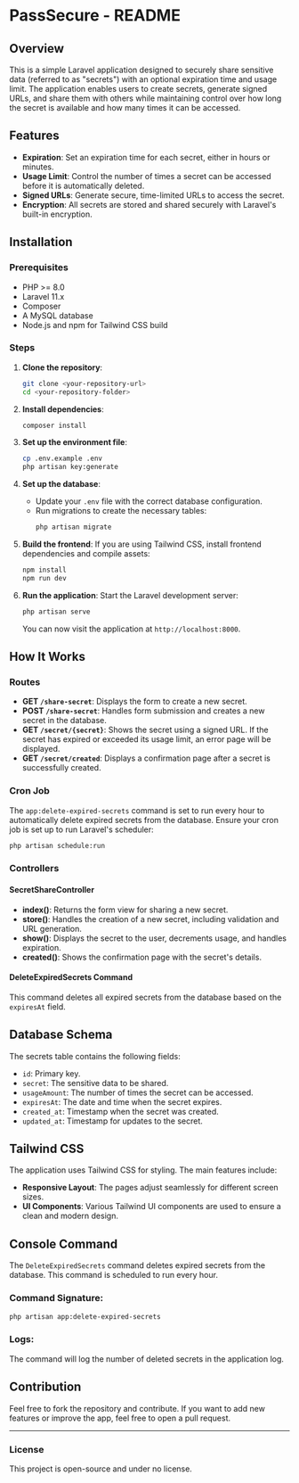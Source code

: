 # PassSecure - README

## Overview

This is a simple Laravel application designed to securely share sensitive data (referred to as "secrets") with an optional expiration time and usage limit. The application enables users to create secrets, generate signed URLs, and share them with others while maintaining control over how long the secret is available and how many times it can be accessed.

## Features

- **Expiration**: Set an expiration time for each secret, either in hours or minutes.
- **Usage Limit**: Control the number of times a secret can be accessed before it is automatically deleted.
- **Signed URLs**: Generate secure, time-limited URLs to access the secret.
- **Encryption**: All secrets are stored and shared securely with Laravel's built-in encryption.

## Installation

### Prerequisites

- PHP >= 8.0
- Laravel 11.x
- Composer
- A MySQL database
- Node.js and npm for Tailwind CSS build

### Steps

1. **Clone the repository**:
   ```bash
   git clone <your-repository-url>
   cd <your-repository-folder>
   ```

2. **Install dependencies**:
   ```bash
   composer install
   ```

3. **Set up the environment file**:
   ```bash
   cp .env.example .env
   php artisan key:generate
   ```

4. **Set up the database**:
    - Update your `.env` file with the correct database configuration.
    - Run migrations to create the necessary tables:
      ```bash
      php artisan migrate
      ```

5. **Build the frontend**:
   If you are using Tailwind CSS, install frontend dependencies and compile assets:
   ```bash
   npm install
   npm run dev
   ```

6. **Run the application**:
   Start the Laravel development server:
   ```bash
   php artisan serve
   ```

   You can now visit the application at `http://localhost:8000`.

## How It Works

### Routes

- **GET `/share-secret`**: Displays the form to create a new secret.
- **POST `/share-secret`**: Handles form submission and creates a new secret in the database.
- **GET `/secret/{secret}`**: Shows the secret using a signed URL. If the secret has expired or exceeded its usage limit, an error page will be displayed.
- **GET `/secret/created`**: Displays a confirmation page after a secret is successfully created.

### Cron Job

The `app:delete-expired-secrets` command is set to run every hour to automatically delete expired secrets from the database. Ensure your cron job is set up to run Laravel's scheduler:
```bash
php artisan schedule:run
```

### Controllers

#### SecretShareController
- **index()**: Returns the form view for sharing a new secret.
- **store()**: Handles the creation of a new secret, including validation and URL generation.
- **show()**: Displays the secret to the user, decrements usage, and handles expiration.
- **created()**: Shows the confirmation page with the secret's details.

#### DeleteExpiredSecrets Command
This command deletes all expired secrets from the database based on the `expiresAt` field.

## Database Schema

The secrets table contains the following fields:
- `id`: Primary key.
- `secret`: The sensitive data to be shared.
- `usageAmount`: The number of times the secret can be accessed.
- `expiresAt`: The date and time when the secret expires.
- `created_at`: Timestamp when the secret was created.
- `updated_at`: Timestamp for updates to the secret.

## Tailwind CSS

The application uses Tailwind CSS for styling. The main features include:
- **Responsive Layout**: The pages adjust seamlessly for different screen sizes.
- **UI Components**: Various Tailwind UI components are used to ensure a clean and modern design.

## Console Command

The `DeleteExpiredSecrets` command deletes expired secrets from the database. This command is scheduled to run every hour.

### Command Signature:
```bash
php artisan app:delete-expired-secrets
```

### Logs:
The command will log the number of deleted secrets in the application log.

## Contribution

Feel free to fork the repository and contribute. If you want to add new features or improve the app, feel free to open a pull request.

---

### License

This project is open-source and under no license.
